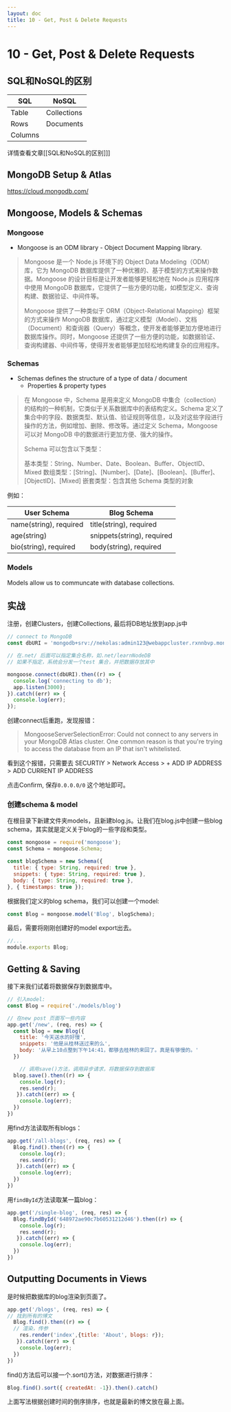 ```yaml
---
layout: doc
title: 10 - Get, Post & Delete Requests
---
```


# 10 - Get, Post & Delete Requests

## SQL和NoSQL的区别

| SQL | NoSQL |
|---|---|
| Table | Collections|
| Rows | Documents|
| Columns | |
详情查看文章[[SQL和NoSQL的区别]]]

## MongoDB Setup & Atlas
https://cloud.mongodb.com/

## Mongoose, Models & Schemas

### Mongoose
- Mongoose is an ODM library - Object Document Mapping library.

>Mongoose 是一个 Node.js 环境下的 Object Data Modeling（ODM）库，它为 MongoDB 数据库提供了一种优雅的、基于模型的方式来操作数据。Mongoose 的设计目标是让开发者能够更轻松地在 Node.js 应用程序中使用 MongoDB 数据库，它提供了一些方便的功能，如模型定义、查询构建、数据验证、中间件等。
>
>Mongoose 提供了一种类似于 ORM（Object-Relational Mapping）框架的方式来操作 MongoDB 数据库，通过定义模型（Model）、文档（Document）和查询器（Query）等概念，使开发者能够更加方便地进行数据库操作。同时，Mongoose 还提供了一些方便的功能，如数据验证、查询构建器、中间件等，使得开发者能够更加轻松地构建复杂的应用程序。
>
###  Schemas
- Schemas defines the structure of a type of data / document
	- Properties & property types

>在 Mongoose 中，Schema 是用来定义 MongoDB 中集合（collection）的结构的一种机制，它类似于关系数据库中的表结构定义。Schema 定义了集合中的字段、数据类型、默认值、验证规则等信息，以及对这些字段进行操作的方法，例如增加、删除、修改等。通过定义 Schema，Mongoose 可以对 MongoDB 中的数据进行更加方便、强大的操作。
>
>Schema 可以包含以下类型：
>
>基本类型：String、Number、Date、Boolean、Buffer、ObjectID、Mixed
>数组类型：[String]、[Number]、[Date]、[Boolean]、[Buffer]、[ObjectID]、[Mixed]
>嵌套类型：包含其他 Schema 类型的对象


例如：

| User Schema | Blog Schema |
| --- |--- | 
| name(string), required | title(string), required |
| age(string) | snippets(string), required|
| bio(string), required | body(string), required |

### Models
Models allow us to communcate with database collections.


## 实战
注册，创建Clusters，创建Collections, 最后将DB地址放到app.js中
```js
// connect to MongoDB
const dbURI = 'mongodb+srv://nekolas:admin123@webappcluster.rxnnbvp.mongodb.net/';

// 在.net/ 后面可以指定集合名称，如.net/learnNodeDB
// 如果不指定，系统会分发一个test 集合，并把数据存放其中

mongoose.connect(dbURI).then((r) => {
  console.log('connecting to db');
  app.listen(3000);
}).catch((err) => {
  console.log(err);
});

```

创建connect后重跑，发现报错：
> MongooseServerSelectionError: Could not connect to any servers in your MongoDB Atlas cluster. One common reason is that you're trying to access the database from an IP that isn't whitelisted.

看到这个报错，只需要去 SECURTIY > Network Access > + ADD IP ADDRESS > ADD CURRENT IP ADDRESS 

点击Confirm, 保存`0.0.0.0/0` 这个地址即可。

### 创建schema  & model
在根目录下新建文件夹models，且新建blog.js。让我们在blog.js中创建一些blog schema，其实就是定义关于blog的一些字段和类型。

```js
const mongoose = require('mongoose');
const Schema = mongoose.Schema;

const blogSchema = new Schema({
  title: { type: String, required: true },
  snippets: { type: String, required: true },
  body: { type: String, required: true },
}, { timestamps: true });
```

根据我们定义的blog schema，我们可以创建一个model:
```js
const Blog = mongoose.model('Blog', blogSchema);
```

最后，需要将刚刚创建好的model export出去。
```js
//...
module.exports Blog;
```

## Getting & Saving
接下来我们试着将数据保存到数据库中。


```js
// 引入model:
const Blog = require('./models/blog')

// 在new post 页面写一些内容
app.get('/new', (req, res) => {
  const blog = new Blog({
    title: '今天送水的好慢',
    snippets: '他是从桂林送过来的么',
    body: '从早上10点整到下午14:41，都够去桂林的来回了。真是有够慢的。'
  })

	// 调用save()方法，调用异步请求，将数据保存到数据库
  blog.save().then((r) => {
    console.log(r);
    res.send(r);
   }).catch((err) => {
    console.log(err);
  })
})
```

用find方法读取所有blogs：
```js
app.get('/all-blogs', (req, res) => {
  Blog.find().then((r) => {
    console.log(r);
    res.send(r);
   }).catch((err) => {
    console.log(err);
  })
})
```

用`findById`方法读取某一篇blog：
```js
app.get('/single-blog', (req, res) => {
  Blog.findById('648972ae90c7b60531212d46').then((r) => {
    console.log(r);
    res.send(r);
   }).catch((err) => {
    console.log(err);
  })
})
```

## Outputting Documents in Views
是时候把数据库的blog渲染到页面了。

```js
app.get('/blogs', (req, res) => {
// 找到所有的博文
  Blog.find().then((r) => {
  // 渲染，传参
    res.render('index',{title: 'About', blogs: r});
   }).catch((err) => {
    console.log(err);
  })
})
```
find()方法后可以接一个.sort()方法，对数据进行排序：
```js
Blog.find().sort({ createdAt: -1}).then().catch()
```
上面写法根据创建时间的倒序排序，也就是最新的博文放在最上面。